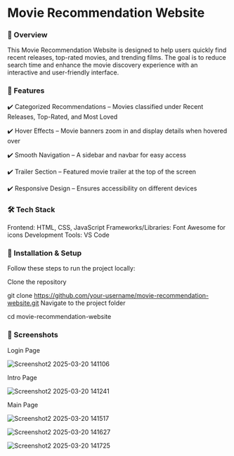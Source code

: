 # Movie Recommendation Website
### 📌 Overview
This Movie Recommendation Website is designed to help users quickly find recent releases, top-rated movies, and trending films. The goal is to reduce search time and enhance the movie discovery experience with an interactive and user-friendly interface.

### 🌟 Features
✔️ Categorized Recommendations – Movies classified under Recent Releases, Top-Rated, and Most Loved

✔️ Hover Effects – Movie banners zoom in and display details when hovered over

✔️ Smooth Navigation – A sidebar and navbar for easy access

✔️ Trailer Section – Featured movie trailer at the top of the screen

✔️ Responsive Design – Ensures accessibility on different devices

### 🛠️ Tech Stack
Frontend: HTML, CSS, JavaScript
Frameworks/Libraries: Font Awesome for icons
Development Tools: VS Code


### 🚀 Installation & Setup
Follow these steps to run the project locally:

Clone the repository

git clone https://github.com/your-username/movie-recommendation-website.git
Navigate to the project folder

cd movie-recommendation-website

### 📸 Screenshots
Login Page

![Screenshot2 2025-03-20 141106](https://github.com/user-attachments/assets/59959bf7-b83a-4fde-821a-b2b269c07773)


Intro Page

![Screenshot2 2025-03-20 141241](https://github.com/user-attachments/assets/b44464c4-a7b0-4663-a875-5cb847b1c8de)


Main Page

![Screenshot2 2025-03-20 141517](https://github.com/user-attachments/assets/6f581055-9034-4831-934f-8e77082b8386)



![Screenshot2 2025-03-20 141627](https://github.com/user-attachments/assets/c8dc7666-be73-4495-bd76-4acebfb8e27a)



![Screenshot2 2025-03-20 141725](https://github.com/user-attachments/assets/3cfefdc8-8708-46d9-9d78-90b275d65b4e)

